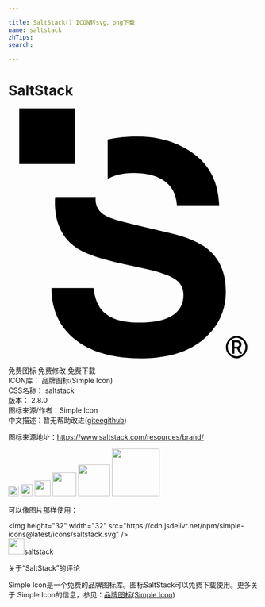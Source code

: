 ```yaml
---

title: SaltStack() ICON转svg、png下载
name: saltstack
zhTips: 
search: 

---
```


# SaltStack  <small style="font-size: 60%;font-weight: 100"></small>

<div id="svg" class="svg-wrap">
<svg role="img" xmlns="http://www.w3.org/2000/svg" viewBox="0 0 24 24"><title>SaltStack icon</title><path d="M6.396 0L1.05.002v5.346h5.347V0zm5.94 2.697c-1.033 0-1.959.1-2.791.291v3.783c.645-.374 1.471-.568 2.5-.568 1.001 0 1.838.17 2.514.508 1.01.512 1.555 1.375 1.629 2.59h4.056c-.073-2.147-.874-3.783-2.394-4.912-1.522-1.127-3.36-1.692-5.514-1.692zM4.496 8.51c-.01.16-.023.322-.023.488 0 1.982.679 3.438 2.04 4.371.806.558 2.281 1.072 4.43 1.547l2.186.482c1.28.274 2.215.589 2.805.946.59.365.884.882.884 1.549 0 1.142-.603 1.922-1.806 2.341-.635.22-1.458.33-2.475.33-1.697 0-2.896-.417-3.596-1.248-.382-.457-.638-1.147-.767-2.07h-4.03c0 2.102.762 3.754 2.286 4.955C7.953 23.402 10.042 24 12.7 24c2.603 0 4.619-.609 6.045-1.828 1.427-1.22 2.14-2.751 2.14-4.596 0-1.8-.601-3.173-1.804-4.125-.776-.611-1.94-1.102-3.494-1.467l-3.543-.836c-1.367-.319-2.264-.596-2.686-.835-.655-.356-.982-.894-.982-1.616 0-.065.017-.124.021-.187H4.496zM21.92 21.844a1.077 1.077 0 000 2.152 1.077 1.077 0 000-2.152zm-.014.177a.898.898 0 01.014 0 .898.898 0 010 1.793.898.898 0 01-.014-1.793zm-.42.258v1.272h.221v-.49h.248l.256.49h.234v-.01l-.285-.531a.392.392 0 00.174-.133.356.356 0 00.06-.213.42.42 0 00-.033-.166.31.31 0 00-.088-.121.4.4 0 00-.144-.074.695.695 0 00-.195-.024h-.448zm.221.178h.227a.338.338 0 01.107.016.174.174 0 01.117.109.266.266 0 010 .176.175.175 0 01-.047.066.21.21 0 01-.072.045.314.314 0 01-.105.016h-.227v-.428z"/></svg>
</div>
<detail full-name='saltstack'></detail>

<div class="detail-page">
<p>
<span><span class="badge-success badge">免费图标</span> <span class="badge-success badge">免费修改</span>  <span class="badge-success badge">免费下载</span> </span>
<br/>
<span>
ICON库：
<span class="badge-secondary badge">品牌图标(Simple Icon)</span> 
</span>
<br/>
<span>
CSS名称：
<span class="badge-secondary badge">saltstack</span> 
</span>

<br/>
<span>
版本：
<span class="badge-secondary badge">2.8.0</span> 
</span>
<br/>
<span>图标来源/作者：<span class="badge-light badge">Simple Icon</span></span> 
<br/>
<span class="zh-detail">中文描述：暂无<span class="help-link"><span>帮助改进</span>(<a href="https://gitee.com/liuwave/icon-helper/edit/master/json/brands/saltstack.json" target="_blank" rel="noopener noreferrer">gitee</a><a href="https://github.com/liuwave/icon-helper/edit/master/json/brands/saltstack.json" target="_blank" rel="noopener noreferrer">github</a></span>)</span><br/>
</p>
</div><div class="description description alert alert-light"><p>图标来源地址：<a href="https://www.saltstack.com/resources/brand/" target="_blank" rel="noopener noreferrer">https://www.saltstack.com/resources/brand/</a></p></div>
<div class="alert alert-dark">
<img height="21" width="21" src="https://cdn.jsdelivr.net/npm/simple-icons@latest/icons/saltstack.svg" />
<img height="24" width="24" src="https://cdn.jsdelivr.net/npm/simple-icons@latest/icons/saltstack.svg" />
<img height="32" width="32" src="https://cdn.jsdelivr.net/npm/simple-icons@latest/icons/saltstack.svg" />
<img height="48" width="48" src="https://cdn.jsdelivr.net/npm/simple-icons@latest/icons/saltstack.svg" />
<img height="64" width="64" src="https://cdn.jsdelivr.net/npm/simple-icons@latest/icons/saltstack.svg" />
<img height="96" width="96" src="https://cdn.jsdelivr.net/npm/simple-icons@latest/icons/saltstack.svg" />

</div>
<div>
  <p>可以像图片那样使用：    
  </p>
  <div class="alert alert-primary" style="font-size: 14px">
    &lt;img height="32" width="32" src="https://cdn.jsdelivr.net/npm/simple-icons@latest/icons/saltstack.svg" /&gt;
    <copy-btn content='<img height="32" width="32" src="https://cdn.jsdelivr.net/npm/simple-icons@latest/icons/saltstack.svg" />'></copy-btn>
  </div>
  <div class="alert alert-secondary">
    <img height="32" width="32" src="https://cdn.jsdelivr.net/npm/simple-icons@latest/icons/saltstack.svg" />saltstack
    <copy-btn content="saltstack" btn-title="复制图标名称"></copy-btn>
  </div>
</div>

<Vssue title="关于“SaltStack”的评论" >关于“SaltStack”的评论</Vssue>


<div><p>Simple Icon是一个免费的品牌图标库。图标SaltStack可以免费下载使用。更多关于  Simple Icon的信息，参见：<a target="_blank" href="https://iconhelper.cn/brands.html">品牌图标(Simple Icon)</a>
</p></div>
